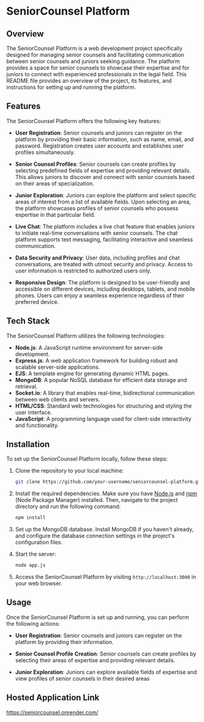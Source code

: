 # SeniorCounsel Platform

## Overview
The SeniorCounsel Platform is a web development project specifically designed for managing senior counsels and facilitating communication between senior counsels and juniors seeking guidance. The platform provides a space for senior counsels to showcase their expertise and for juniors to connect with experienced professionals in the legal field. This README file provides an overview of the project, its features, and instructions for setting up and running the platform.

## Features
The SeniorCounsel Platform offers the following key features:

- **User Registration**: Senior counsels and juniors can register on the platform by providing their basic information, such as name, email, and password. Registration creates user accounts and establishes user profiles simultaneously.

- **Senior Counsel Profiles**: Senior counsels can create profiles by selecting predefined fields of expertise and providing relevant details. This allows juniors to discover and connect with senior counsels based on their areas of specialization.

- **Junior Exploration**: Juniors can explore the platform and select specific areas of interest from a list of available fields. Upon selecting an area, the platform showcases profiles of senior counsels who possess expertise in that particular field.

- **Live Chat**: The platform includes a live chat feature that enables juniors to initiate real-time conversations with senior counsels. The chat platform supports text messaging, facilitating interactive and seamless communication.

- **Data Security and Privacy**: User data, including profiles and chat conversations, are treated with utmost security and privacy. Access to user information is restricted to authorized users only.

- **Responsive Design**: The platform is designed to be user-friendly and accessible on different devices, including desktops, tablets, and mobile phones. Users can enjoy a seamless experience regardless of their preferred device.

## Tech Stack
The SeniorCounsel Platform utilizes the following technologies:

- **Node.js**: A JavaScript runtime environment for server-side development.
- **Express.js**: A web application framework for building robust and scalable server-side applications.
- **EJS**: A template engine for generating dynamic HTML pages.
- **MongoDB**: A popular NoSQL database for efficient data storage and retrieval.
- **Socket.io**: A library that enables real-time, bidirectional communication between web clients and servers.
- **HTML/CSS**: Standard web technologies for structuring and styling the user interface.
- **JavaScript**: A programming language used for client-side interactivity and functionality.

## Installation
To set up the SeniorCounsel Platform locally, follow these steps:

1. Clone the repository to your local machine:
   ```bash
   git clone https://github.com/your-username/seniorcounsel-platform.git
   ```

2. Install the required dependencies. Make sure you have [Node.js](https://nodejs.org/) and [npm](https://www.npmjs.com/) (Node Package Manager) installed. Then, navigate to the project directory and run the following command:
   ```bash
   npm install
   ```

3. Set up the MongoDB database. Install MongoDB if you haven't already, and configure the database connection settings in the project's configuration files.

4. Start the server:
   ```bash
   node app.js
   ```

5. Access the SeniorCounsel Platform by visiting `http://localhost:3000` in your web browser.

## Usage
Once the SeniorCounsel Platform is set up and running, you can perform the following actions:

- **User Registration**: Senior counsels and juniors can register on the platform by providing their information.

- **Senior Counsel Profile Creation**: Senior counsels can create profiles by selecting their areas of expertise and providing relevant details.

- **Junior Exploration**: Juniors can explore available fields of expertise and view profiles of senior counsels in their desired areas


## Hosted Application Link
https://seniorcounsel.onrender.com/
